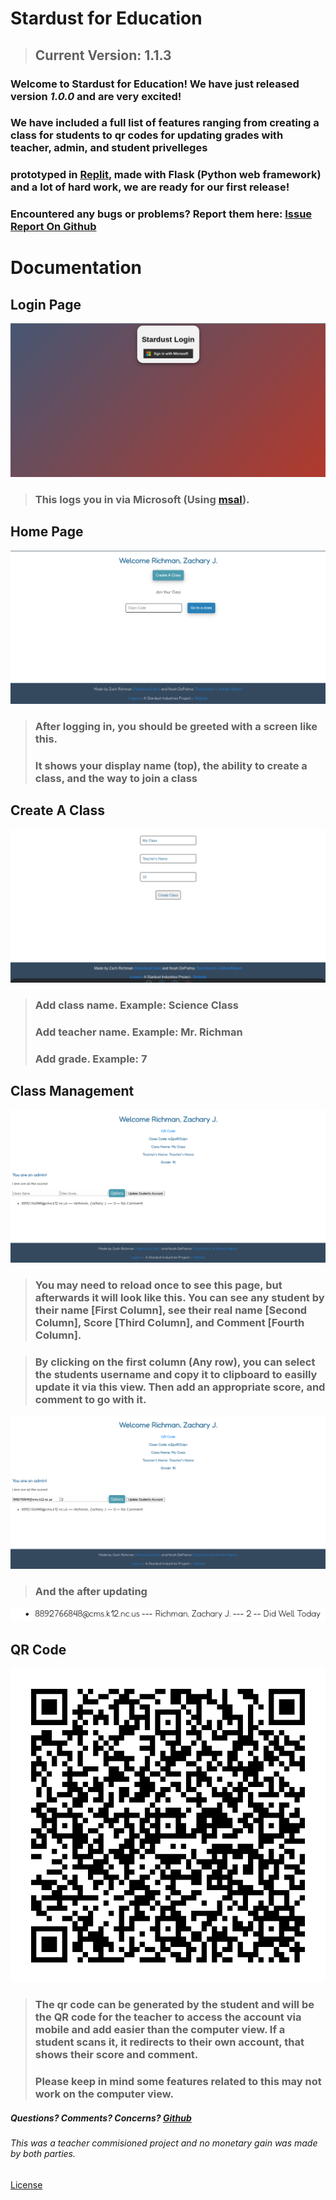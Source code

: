 # Stardust for Education

>## Current Version: 1.1.3

### Welcome to Stardust for Education! We have just released version *1.0.0* and are very excited! 
### We have included a full list of features ranging from creating a class for students to qr codes for updating grades with teacher, admin, and student privelleges

### prototyped in <a href="https://replit.com">Replit</a>, made with Flask (Python web framework) and a lot of hard work, we are ready for our first release!

### Encountered any bugs or problems? Report them here: <a href="https://github.com/Stardust-Industries/Education/issues">Issue Report On Github</a>

# Documentation

## Login Page

![Login Page](/documentation-images/login-page.png)

>###  This logs you in via Microsoft (Using [msal](https://docs.microsoft.com/en-us/azure/active-directory/develop/msal-overview)).

## Home Page

![Home Page](/documentation-images/home-page.png)

>### After logging in, you should be greeted with a screen like this.
>### It shows your display name (top), the ability to create a class, and the way to join a class

## Create A Class

![Create Page](/documentation-images/create-page.png)

>### Add class name. Example: Science Class
>### Add teacher name. Example: Mr. Richman
>### Add grade. Example: 7

## Class Management

![Class Page From Admin View](/documentation-images/admin-page.png)

>### You may need to reload once to see this page, but afterwards it will look like this. You can see any student by their name [First Column], see their real name [Second Column], Score [Third Column], and Comment [Fourth Column].

> ### By clicking on the first column (Any row), you can select the students username and copy it to clipboard to easilly update it via this view. Then add an appropriate score, and comment to go with it.

![Admin Updating Student Account](/documentation-images/updating-scores.png)

>### And the after updating

![Update Student Account](/documentation-images/update-student.png)

## QR Code

![QR Code](/documentation-images/qr.png)
>### The qr code can be generated by the student and will be the QR code for the teacher to access the account via mobile and add easier than the computer view. If a student scans it, it redirects to their own account, that shows their score and comment.
>### Please keep in mind some features related to this may not work on the computer view.

##### Questions? Comments? Concerns? <a href="https://www.github.com/Stardust-Industries/Education">Github</a>

###### This was a teacher commisioned project and no monetary gain was made by both parties. 
<a href="https://github.com/Stardust-Industries/Education/blob/main/LICENSE">License</a>
